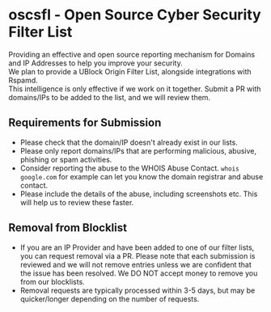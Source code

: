 # oscsfl - Open Source Cyber Security Filter List
Providing an effective and open source reporting mechanism for Domains and IP Addresses to help you improve your security.  
We plan to provide a UBlock Origin Filter List, alongside integrations with Rspamd.  
This intelligence is only effective if we work on it together. Submit a PR with domains/IPs to be added to the list, and we will review them.  

## Requirements for Submission  
- Please check that the domain/IP doesn't already exist in our lists.
- Please only report domains/IPs that are performing malicious, abusive, phishing or spam activities.
- Consider reporting the abuse to the WHOIS Abuse Contact. ```whois google.com``` for example can let you know the domain registrar and abuse contact.
- Please include the details of the abuse, including screenshots etc. This will help us to review these faster. 

## Removal from Blocklist  
- If you are an IP Provider and have been added to one of our filter lists, you can request removal via a PR. Please note that each submission is reviewed and we will not remove entries unless we are confident that the issue has been resolved. We DO NOT accept money to remove you from our blocklists.
- Removal requests are typically processed within 3-5 days, but may be quicker/longer depending on the number of requests. 
